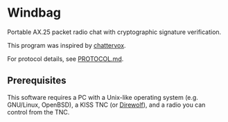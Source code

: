Windbag
=======

Portable AX.25 packet radio chat with cryptographic signature verification.

This program was inspired by [chattervox][1].

For protocol details, see [PROTOCOL.md](PROTOCOL.md).

Prerequisites
-------------

This software requires a PC with a Unix-like operating system (e.g. GNU/Linux, OpenBSD), a KISS TNC (or [Direwolf][2]), and a radio you can control from the TNC.

[1]: https://github.com/brannondorsey/chattervox
[2]: https://github.com/wb2osz/direwolf
